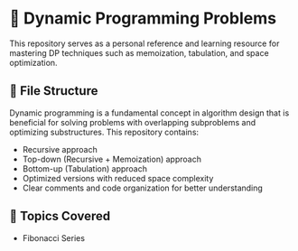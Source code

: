 # 🧠 Dynamic Programming Problems

This repository serves as a personal reference and learning resource for mastering DP techniques such as memoization, tabulation, and space optimization.

## 📁 File Structure

Dynamic programming is a fundamental concept in algorithm design that is beneficial for solving problems with overlapping subproblems and optimizing substructures. This repository contains:

- Recursive approach
- Top-down (Recursive + Memoization) approach
- Bottom-up (Tabulation) approach
- Optimized versions with reduced space complexity
- Clear comments and code organization for better understanding

## 🧩 Topics Covered

- Fibonacci Series
